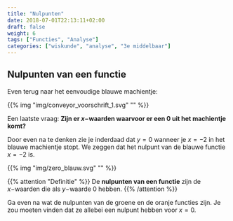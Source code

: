 ```yaml
---
title: "Nulpunten"
date: 2018-07-01T22:13:11+02:00
draft: false
weight: 6
tags: ["Functies", "Analyse"]
categories: ["wiskunde", "analyse", "3e middelbaar"]
---
```

## Nulpunten van een functie
Even terug naar het eenvoudige blauwe machientje:

{{% img "img/conveyor_voorschrift_1.svg" "" %}}

Een laatste vraag: **Zijn er $x-$waarden waarvoor er een $0$ uit het machientje komt?**

Door even na te denken zie je inderdaad dat $y=0$ wanneer je $x=-2$ in het
blauwe machientje stopt. We zeggen dat het nulpunt van de blauwe functie $x=-2$
is.

{{% img "img/zero_blauw.svg" "" %}}

{{% attention "Definitie" %}}
De **nulpunten van een functie** zijn de $x-$waarden die als $y-$waarde $0$
hebben.
{{% /attention %}}


Ga even na wat de nulpunten van de groene en de oranje functies zijn. Je zou
moeten vinden dat ze allebei een nulpunt hebben voor $x=0$.
